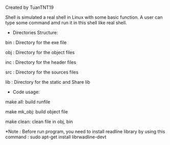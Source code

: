 Created by TuanTNT19


Shell is simulated a real shell in Linux with some basic function. A user can type some command amd run it in this shell like real shell.


* Directories Structure:

bin : Directory for the exe file

obj : Directory for the object files

inc : Directory for the header files

src : Directory for the sources files

lib : Directory for the static and Share lib


* Code usage:

make all: build runfile

make mk_obj: build object file

make clean: clean file in obj, bin


*Note : Before run program, you need to install readline library by using this command : sudo apt-get install librwadline-devt




